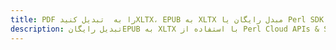 ---title: PDF را به  تبدیل کنیدXLTX، EPUB به XLTX مبدل رایگان یا Perl SDKdescription: تبدیل رایگانEPUB به XLTX با استفاده از Perl Cloud APIs & SDK همچنین اسناد PDF را در Cloud ایجاد، ویرایش و رندر کنید.---